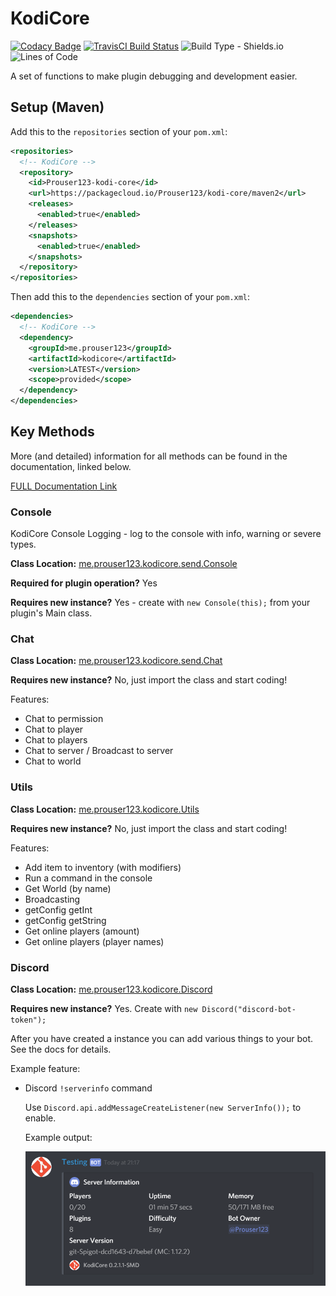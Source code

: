 # KodiCore

[![Codacy Badge](https://api.codacy.com/project/badge/Grade/b000a83e48c142b2870cf4fe46b36c14)](https://www.codacy.com/app/KodiCore/KodiCore?utm_source=github.com&amp;utm_medium=referral&amp;utm_content=KodiCore/KodiCore&amp;utm_campaign=Badge_Grade)
[![TravisCI Build Status](https://travis-ci.com/KodiCore/KodiCore.svg?branch=master)](https://travis-ci.com/KodiCore/KodiCore)
![Build Type - Shields.io](https://img.shields.io/badge/type-maven-red.svg)
![Lines of Code](https://tokei.rs/b1/github/KodiCore/KodiCore)

A set of functions to make plugin debugging and development easier.

## Setup (Maven)
Add this to the `repositories` section of your `pom.xml`:
```xml
<repositories>
  <!-- KodiCore -->
  <repository>
    <id>Prouser123-kodi-core</id>
    <url>https://packagecloud.io/Prouser123/kodi-core/maven2</url>
    <releases>
      <enabled>true</enabled>
    </releases>
    <snapshots>
      <enabled>true</enabled>
    </snapshots>
  </repository>
</repositories>
```

Then add this to the `dependencies` section of your `pom.xml`:
```xml
<dependencies>
  <!-- KodiCore -->
  <dependency>
    <groupId>me.prouser123</groupId>
    <artifactId>kodicore</artifactId>
    <version>LATEST</version>
    <scope>provided</scope>
  </dependency>
</dependencies>
```

## Key Methods

More (and detailed) information for all methods can be found in the documentation, linked below.

[FULL Documentation Link](https://kodicore.github.io/KodiCore)

### Console

KodiCore Console Logging - log to the console with info, warning or severe types.

**Class Location:** [me.prouser123.kodicore.send.Console](https://kodicore.github.io/KodiCore/me/prouser123/kodicore/send/Console.html)

**Required for plugin operation?** Yes

**Requires new instance?** Yes - create with `new Console(this);` from your plugin's Main class.

### Chat

**Class Location:** [me.prouser123.kodicore.send.Chat](https://kodicore.github.io/KodiCore/me/prouser123/kodicore/send/Chat.html)

**Requires new instance?** No, just import the class and start coding!

Features:
- Chat to permission
- Chat to player
- Chat to players
- Chat to server / Broadcast to server
- Chat to world

### Utils

**Class Location:** [me.prouser123.kodicore.Utils](https://kodicore.github.io/KodiCore/me/prouser123/kodicore/Utils.html)

**Requires new instance?** No, just import the class and start coding!

Features:
- Add item to inventory (with modifiers)
- Run a command in the console
- Get World (by name)
- Broadcasting
- getConfig getInt
- getConfig getString
- Get online players (amount)
- Get online players (player names)
 
### Discord

**Class Location:** 
[me.prouser123.kodicore.Discord](https://kodicore-4vjczy4tx.now.sh/docs/me/prouser123/kodicore/discord/Discord.html)

**Requires new instance?** Yes. Create with `new Discord("discord-bot-token");`

After you have created a instance you can add various things to your bot. See the docs for details.


Example feature:

- Discord `!serverinfo` command

  Use `Discord.api.addMessageCreateListener(new ServerInfo());` to enable.

  Example output:

  <img src="https://github.com/KodiCore/DiscordBot/raw/master-standalone/serverinfo_output.PNG" alt="Output" width=550>
